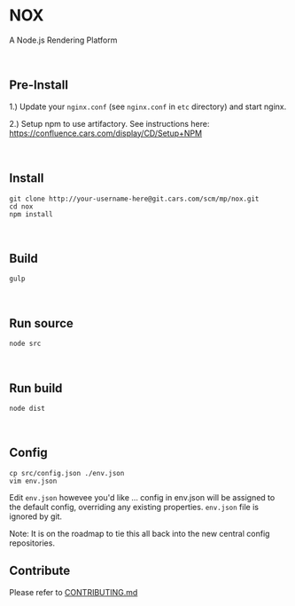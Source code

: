 # NOX

A Node.js Rendering Platform

<br>

## Pre-Install

1.) Update your `nginx.conf` (see `nginx.conf` in `etc` directory) and start nginx.

2.) Setup npm to use artifactory. See instructions here: https://confluence.cars.com/display/CD/Setup+NPM

<br>

## Install

```
git clone http://your-username-here@git.cars.com/scm/mp/nox.git
cd nox
npm install
```

<br>

## Build

```
gulp
```

<br>

## Run source

```
node src
```

<br>

## Run build

```
node dist
```

<br>

## Config

```
cp src/config.json ./env.json
vim env.json
```

Edit `env.json` howevee you'd like ... config in env.json will be assigned to the default config, overriding any existing properties. `env.json` file is ignored by git.

Note: It is on the roadmap to tie this all back into the new central config repositories.

## Contribute

Please refer to [CONTRIBUTING.md](http://git.cars.com/projects/MP/repos/nox/browse/CONTRIBUTING.md)
